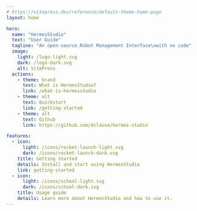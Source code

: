 ```yaml
---
# https://vitepress.dev/reference/default-theme-home-page
layout: home

hero:
  name: "HermesStudio"
  text: "User Guide"
  tagline: "An open-source Robot Management Interface\nwith no code"
  image:
    light: /logo-light.svg
    dark: /logo-dark.svg
    alt: VitePress
  actions:
    - theme: brand
      text: What is HermesStudio?
      link: /what-is-hermesstudio
    - theme: alt
      text: Quickstart
      link: /getting-started
    - theme: alt
      text: Github
      link: https://github.com/dclause/hermes-studio

features:
  - icon: 
      light: /icons/rocket-launch-light.svg
      dark: /icons/rocket-launch-dark.svg
    title: Getting started
    details: Install and start using HermesStudio
    link: getting-started
  - icon:
      light: /icons/school-light.svg
      dark: /icons/school-dark.svg
    title: Usage guide
    details: Learn more about HermesStudio and how to use it.
---
```


